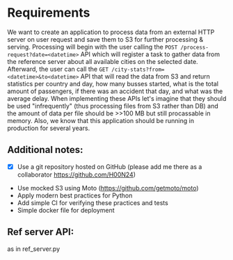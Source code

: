 # Requirements

We want to create an application to process data from an external HTTP server on user request and save them to S3 for further processing & serving. Processing will begin with the user calling the `POST /process-request?date=<datetime>` API which will register a task to gather data from the reference server about all available cities on the selected date. Afterward, the user can call the `GET /city-stats?from=<datetime>&to<datetime>` API that will read the data from S3 and return statistics per country and day, how many busses started, what is the total amount of passengers, if there was an accident that day, and what was the average delay. When implementing these APIs let's imagine that they should be used "infrequently" (thus processing files from S3 rather than DB) and the amount of data per file should be >>100 MB but still procassable in memory. Also, we know that this application should be running in production for several years.

## Additional notes:
- [x] Use a git repository hosted on GitHub (please add me there as a collaborator https://github.com/H00N24)
- Use mocked S3 using Moto (https://github.com/getmoto/moto)
- Apply modern best practices for Python
- Add simple CI for verifying these practices and tests
- Simple docker file for deployment

## Ref server API:

as in ref_server.py

